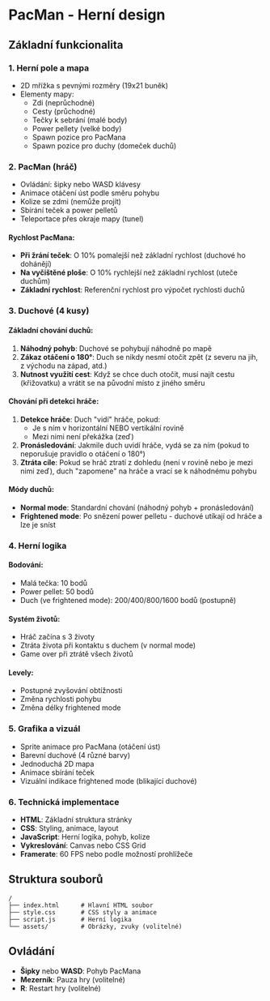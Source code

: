 # PacMan - Herní design

## Základní funkcionalita

### 1. Herní pole a mapa
- 2D mřížka s pevnými rozměry (19x21 buněk)
- Elementy mapy:
  - Zdi (neprůchodné)
  - Cesty (průchodné)
  - Tečky k sebrání (malé body)
  - Power pellety (velké body)
  - Spawn pozice pro PacMana
  - Spawn pozice pro duchy (domeček duchů)

### 2. PacMan (hráč)
- Ovládání: šipky nebo WASD klávesy
- Animace otáčení úst podle směru pohybu
- Kolize se zdmi (nemůže projít)
- Sbírání teček a power pelletů
- Teleportace přes okraje mapy (tunel)

#### Rychlost PacMana:
- **Při žrání teček**: O 10% pomalejší než základní rychlost (duchové ho dohánějí)
- **Na vyčištěné ploše**: O 10% rychlejší než základní rychlost (uteče duchům)
- **Základní rychlost**: Referenční rychlost pro výpočet rychlosti duchů

### 3. Duchové (4 kusy)

#### Základní chování duchů:
1. **Náhodný pohyb**: Duchové se pohybují náhodně po mapě
2. **Zákaz otáčení o 180°**: Duch se nikdy nesmí otočit zpět (z severu na jih, z východu na západ, atd.)
3. **Nutnost využití cest**: Když se chce duch otočit, musí najít cestu (křižovatku) a vrátit se na původní místo z jiného směru

#### Chování při detekci hráče:
1. **Detekce hráče**: Duch "vidí" hráče, pokud:
   - Je s ním v horizontální NEBO vertikální rovině
   - Mezi nimi není překážka (zeď)
2. **Pronásledování**: Jakmile duch uvidí hráče, vydá se za ním (pokud to neporušuje pravidlo o otáčení o 180°)
3. **Ztráta cíle**: Pokud se hráč ztratí z dohledu (není v rovině nebo je mezi nimi zeď), duch "zapomene" na hráče a vrací se k náhodnému pohybu

#### Módy duchů:
- **Normal mode**: Standardní chování (náhodný pohyb + pronásledování)
- **Frightened mode**: Po snězení power pelletu - duchové utíkají od hráče a lze je sníst

### 4. Herní logika

#### Bodování:
- Malá tečka: 10 bodů
- Power pellet: 50 bodů
- Duch (ve frightened mode): 200/400/800/1600 bodů (postupně)

#### Systém životů:
- Hráč začína s 3 životy
- Ztráta života při kontaktu s duchem (v normal mode)
- Game over při ztrátě všech životů

#### Levely:
- Postupné zvyšování obtížnosti
- Změna rychlosti pohybu
- Změna délky frightened mode

### 5. Grafika a vizuál
- Sprite animace pro PacMana (otáčení úst)
- Barevní duchové (4 různé barvy)
- Jednoduchá 2D mapa
- Animace sbírání teček
- Vizuální indikace frightened mode (blikající duchové)

### 6. Technická implementace
- **HTML**: Základní struktura stránky
- **CSS**: Styling, animace, layout
- **JavaScript**: Herní logika, pohyb, kolize
- **Vykreslování**: Canvas nebo CSS Grid
- **Framerate**: 60 FPS nebo podle možností prohlížeče

## Struktura souborů
```
/
├── index.html      # Hlavní HTML soubor
├── style.css       # CSS styly a animace
├── script.js       # Herní logika
└── assets/         # Obrázky, zvuky (volitelné)
```

## Ovládání
- **Šipky** nebo **WASD**: Pohyb PacMana
- **Mezerník**: Pauza hry (volitelné)
- **R**: Restart hry (volitelné)